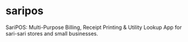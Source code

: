 # saripos
SariPOS: Multi-Purpose Billing, Receipt Printing &amp; Utility Lookup App for sari-sari stores and small businesses.
